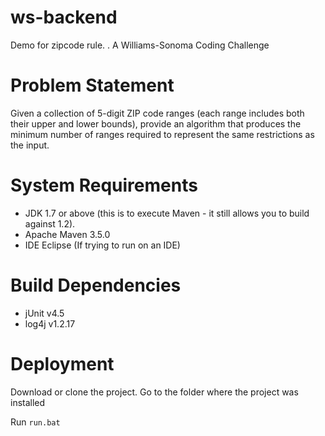# ws-backend

Demo for zipcode rule. . A Williams-Sonoma Coding Challenge

# Problem Statement

Given a collection of 5-digit ZIP code ranges (each range includes both their upper and lower bounds), provide an algorithm that produces the minimum number of ranges required to represent the same restrictions as the input.

# System Requirements 

* JDK
	1.7 or above (this is to execute Maven - it still allows you to build against 1.2).
* Apache Maven
	3.5.0
* IDE
	Eclipse (If trying to run on an IDE)

# Build Dependencies

* jUnit
 	v4.5
* log4j
 	v1.2.17

# Deployment

Download or clone the project. Go to the folder where the project was installed

Run `run.bat`